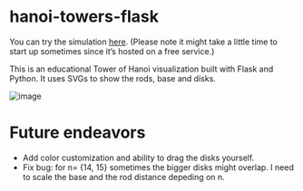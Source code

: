 # hanoi-towers-flask
You can try the simulation [here](https://hanoi-towers-flask.onrender.com). (Please note it might take a little time to start up sometimes since it’s hosted on a free service.)

This is an educational Tower of Hanoi visualization built with Flask and Python. It uses SVGs to show the rods, base and disks.

![image](https://github.com/user-attachments/assets/1eecd40b-624e-493e-a09c-7b4102cf2aef)

# Future endeavors
- Add color customization and ability to drag the disks yourself.
- Fix bug: for n= {14, 15} sometimes the bigger disks might overlap. I need to scale the base and the rod distance depeding on n.
